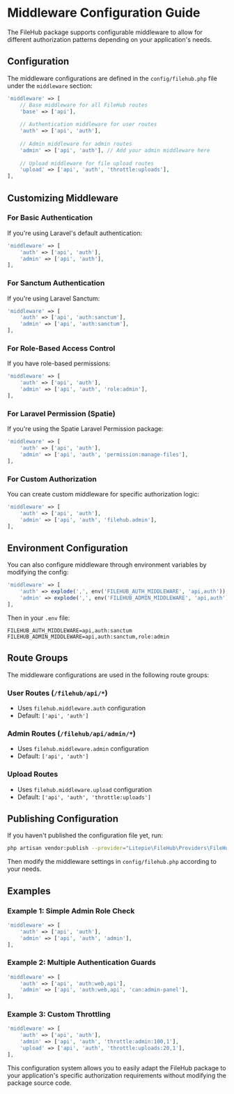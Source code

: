 # Middleware Configuration Guide

The FileHub package supports configurable middleware to allow for different authorization patterns depending on your application's needs.

## Configuration

The middleware configurations are defined in the `config/filehub.php` file under the `middleware` section:

```php
'middleware' => [
    // Base middleware for all FileHub routes
    'base' => ['api'],
    
    // Authentication middleware for user routes
    'auth' => ['api', 'auth'],
    
    // Admin middleware for admin routes
    'admin' => ['api', 'auth'], // Add your admin middleware here
    
    // Upload middleware for file upload routes
    'upload' => ['api', 'auth', 'throttle:uploads'],
],
```

## Customizing Middleware

### For Basic Authentication

If you're using Laravel's default authentication:

```php
'middleware' => [
    'auth' => ['api', 'auth'],
    'admin' => ['api', 'auth'],
],
```

### For Sanctum Authentication

If you're using Laravel Sanctum:

```php
'middleware' => [
    'auth' => ['api', 'auth:sanctum'],
    'admin' => ['api', 'auth:sanctum'],
],
```

### For Role-Based Access Control

If you have role-based permissions:

```php
'middleware' => [
    'auth' => ['api', 'auth'],
    'admin' => ['api', 'auth', 'role:admin'],
],
```

### For Laravel Permission (Spatie)

If you're using the Spatie Laravel Permission package:

```php
'middleware' => [
    'auth' => ['api', 'auth'],
    'admin' => ['api', 'auth', 'permission:manage-files'],
],
```

### For Custom Authorization

You can create custom middleware for specific authorization logic:

```php
'middleware' => [
    'auth' => ['api', 'auth'],
    'admin' => ['api', 'auth', 'filehub.admin'],
],
```

## Environment Configuration

You can also configure middleware through environment variables by modifying the config:

```php
'middleware' => [
    'auth' => explode(',', env('FILEHUB_AUTH_MIDDLEWARE', 'api,auth')),
    'admin' => explode(',', env('FILEHUB_ADMIN_MIDDLEWARE', 'api,auth')),
],
```

Then in your `.env` file:

```env
FILEHUB_AUTH_MIDDLEWARE=api,auth:sanctum
FILEHUB_ADMIN_MIDDLEWARE=api,auth:sanctum,role:admin
```

## Route Groups

The middleware configurations are used in the following route groups:

### User Routes (`/filehub/api/*`)
- Uses `filehub.middleware.auth` configuration
- Default: `['api', 'auth']`

### Admin Routes (`/filehub/api/admin/*`)
- Uses `filehub.middleware.admin` configuration  
- Default: `['api', 'auth']`

### Upload Routes
- Uses `filehub.middleware.upload` configuration
- Default: `['api', 'auth', 'throttle:uploads']`

## Publishing Configuration

If you haven't published the configuration file yet, run:

```bash
php artisan vendor:publish --provider="Litepie\FileHub\Providers\FileHubServiceProvider" --tag="config"
```

Then modify the middleware settings in `config/filehub.php` according to your needs.

## Examples

### Example 1: Simple Admin Role Check

```php
'middleware' => [
    'auth' => ['api', 'auth'],
    'admin' => ['api', 'auth', 'admin'],
],
```

### Example 2: Multiple Authentication Guards

```php
'middleware' => [
    'auth' => ['api', 'auth:web,api'],
    'admin' => ['api', 'auth:web,api', 'can:admin-panel'],
],
```

### Example 3: Custom Throttling

```php
'middleware' => [
    'auth' => ['api', 'auth'],
    'admin' => ['api', 'auth', 'throttle:admin:100,1'],
    'upload' => ['api', 'auth', 'throttle:uploads:20,1'],
],
```

This configuration system allows you to easily adapt the FileHub package to your application's specific authorization requirements without modifying the package source code.
